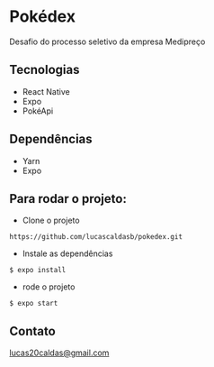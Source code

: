 # Pokédex

Desafio do processo seletivo da empresa Medipreço

## Tecnologias

- React Native
- Expo
- PokéApi

## Dependências

- Yarn
- Expo

## Para rodar o projeto:

- Clone o projeto

```
https://github.com/lucascaldasb/pokedex.git
```

- Instale as dependências

```
$ expo install
```

- rode o projeto

```
$ expo start
```

## Contato

lucas20caldas@gmail.com
